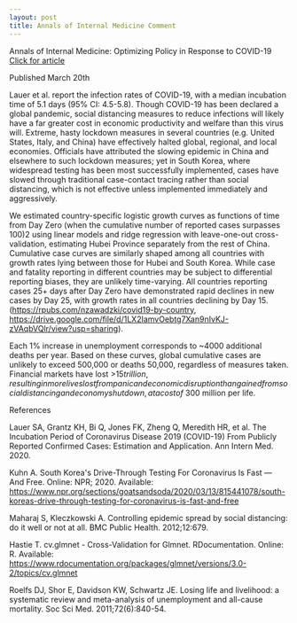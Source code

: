 ```yaml
---
layout: post
title: Annals of Internal Medicine Comment
---
```

Annals of Internal Medicine: Optimizing Policy in Response to COVID-19 [Click for article](https://annals.org/aim/fullarticle/2762808/incubation-period-coronavirus-disease-2019-covid-19-from-publicly-reported#article-top)  

Published March 20th

Lauer et al. report the infection rates of COVID-19, with a median incubation time of 5.1 days (95% CI: 4.5-5.8). Though COVID-19 has been declared a global pandemic, social distancing measures to reduce infections will likely have a far greater cost in economic productivity and welfare than this virus will. Extreme, hasty lockdown measures in several countries (e.g. United States, Italy, and China) have effectively halted global, regional, and local economies. Officials have attributed the slowing epidemic in China and elsewhere to such lockdown measures; yet in South Korea, where widespread testing has been most successfully implemented, cases have slowed through traditional case-contact tracing rather than social distancing, which is not effective unless implemented immediately and aggressively.

We estimated country-specific logistic growth curves as functions of time from Day Zero (when the cumulative number of reported cases surpasses 100)2 using linear models and ridge regression with leave-one-out cross-validation, estimating Hubei Province separately from the rest of China. Cumulative case curves are similarly shaped among all countries with growth rates lying between those for Hubei and South Korea. While case and fatality reporting in different countries may be subject to differential reporting biases, they are unlikely time-varying. All countries reporting cases 25+ days after Day Zero have demonstrated rapid declines in new cases by Day 25, with growth rates in all countries declining by Day 15. (https://rpubs.com/nzawadzki/covid19-by-country, https://drive.google.com/file/d/1LX2IamvOebtg7Xan9nIvKJ-zVAqbVQlr/view?usp=sharing).

Each 1% increase in unemployment corresponds to ~4000 additional deaths per year. Based on these curves, global cumulative cases are unlikely to exceed 500,000 or deaths 50,000, regardless of measures taken. Financial markets have lost >$15 trillion, resulting in more lives lost from panic and economic disruption than gained from social distancing and economy shutdown, at a cost of ~$300 million per life.

References

Lauer SA, Grantz KH, Bi Q, Jones FK, Zheng Q, Meredith HR, et al. The Incubation Period of Coronavirus Disease 2019 (COVID-19) From Publicly Reported Confirmed Cases: Estimation and Application. Ann Intern Med. 2020.

Kuhn A. South Korea's Drive-Through Testing For Coronavirus Is Fast — And Free. Online: NPR; 2020. Available: https://www.npr.org/sections/goatsandsoda/2020/03/13/815441078/south-koreas-drive-through-testing-for-coronavirus-is-fast-and-free

Maharaj S, Kleczkowski A. Controlling epidemic spread by social distancing: do it well or not at all. BMC Public Health. 2012;12:679.

Hastie T. cv.glmnet - Cross-Validation for Glmnet. RDocumentation. Online: R. Available: https://www.rdocumentation.org/packages/glmnet/versions/3.0-2/topics/cv.glmnet

Roelfs DJ, Shor E, Davidson KW, Schwartz JE. Losing life and livelihood: a systematic review and meta-analysis of unemployment and all-cause mortality. Soc Sci Med. 2011;72(6):840-54.

